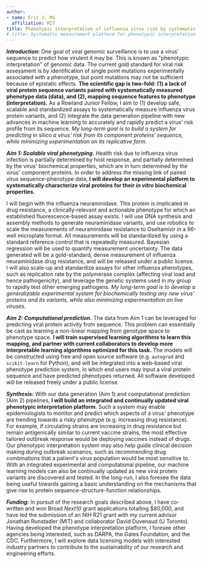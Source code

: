 ```yaml
---
author:
- name: Eric J. Ma
  affiliation: MIT
title: Phenotypic interpretation of influenza virus risk by systematic measurements.
# title: Systematic measurement platform for phenotypic interpretation of influenza risk.
---
```


***Introduction:*** One goal of viral genomic surveillance is to use a virus’ sequence to predict how virulent it may be. This is known as "phenotypic interpretation" of genomic data. The current gold standard for viral risk assessment is by identification of single point mutations experimentally associated with a phenotype, but point mutations may not be sufficient because of epistatic effects. **The scientific gap is two-fold: (1) a lack of viral protein sequence variants paired with systematically measured phenotype data (data), and (2), mapping sequence features to phenotype (interpretation).** As a Rowland Junior Fellow, I aim to (1) develop safe, scalable and standardized assays to systematically measure influenza virus protein variants, and (2) integrate the data generation pipeline with new advances in machine learning to accurately and rapidly predict a virus' risk profile from its sequence. *My long-term goal is to build a system for predicting* in silico *a virus' risk from its component proteins’ sequence, while minimizing experimentation on its replicative form.*

***Aim 1: Scalable viral phenotyping.*** Health risk due to influenza virus infection is partially determined by host response, and partially determined by the virus' biochemical properties, which are in turn determined by the virus' component proteins. In order to address the missing link of paired virus sequence-phenotype data, **I will develop an experimental platform to systematically characterize viral proteins for their *in vitro* biochemical properties.**

I will begin with the influenza neuraminidase. This protein is implicated in drug resistance, a clinically-relevant and actionable phenotype for which an established fluorescence-based assay exists. I will use DNA synthesis and assembly methods to generate neuraminidase variants, and use robotics to scale the measurements of neuraminidase resistance to Oseltamivir in a 96-well microplate format. All measurements will be standardized by using a standard reference control that is repeatedly measured. Bayesian regression will be used to quantify measurement uncertainty. The data generated will be a gold-standard, dense measurement of influenza neuraminidase drug resistance, and will be released under a public license. I will also scale-up and standardize assays for other influenza phenotypes, such as replication rate by the polymerase complex (affecting viral load and hence pathogenicity), and leverage the genetic systems used in my group to rapidly test other emerging pathogens. *My long-term goal is to develop a generalizable experimental system for biochemically testing any new virus' proteins and its variants, while also minimizing experimentation on live viruses.*

***Aim 2: Computational prediction.*** The data from Aim 1 can be leveraged for predicting viral protein activity from sequence. This problem can essentially be cast as learning a non-linear mapping from genotype space to phenotype space. **I will train supervised learning algorithms to learn this mapping, and partner with current collaborators to develop more interpretable learning algorithms optimized for this task.** The models will be constructed using free and open source software (e.g. `autograd` and `scikit-learn` for Python), and will be integrated into a web-based viral phenotype prediction system, in which end users may input a viral protein sequence and have predicted phenotypes returned. All software developed will be released freely under a public license.

***Synthesis:*** With our data generation (Aim 1) and computational prediction (Aim 2) pipelines, **I will build an integrated and continually updated viral phenotypic interpretation platform**. Such a system may enable epidemiologists to monitor and predict which aspects of a virus' phenotype are trending towards a risky phenotype (e.g. increasing drug resistance). For example, if circulating strains are increasing in drug resistance but remain antigenically similar to current vaccine strains, the most effective tailored outbreak response would be deploying vaccines instead of drugs. Our phenotypic interpretation system may also help guide clinical decision making during outbreak scenarios, such as recommending drug combinations that a patient's virus population would be most sensitive to. With an integrated experimental and computational pipeline, our machine learning models can also be continually updated as new viral protein variants are discovered and tested. In the long-run, I also foresee the data being useful towards gaining a basic understanding on the mechanisms that give rise to protein sequence-structure-function relationships.

***Funding:*** In pursuit of the research goals described above, I have co-written and won Broad *Next10* grant applications totalling $80,000, and have led the submission of an NIH R21 grant with my current advisor Jonathan Runstadler (MIT) and collaborator David Duvenaud (U Toronto). Having developed the phenotype interpretation platform, I foresee other agencies being interested, such as DARPA, the Gates Foundation, and the CDC. Furthermore, I will explore data licensing models with interested industry partners to contribute to the sustainability of our research and engineering efforts.
